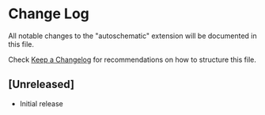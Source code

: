 # Change Log

All notable changes to the "autoschematic" extension will be documented in this file.

Check [Keep a Changelog](http://keepachangelog.com/) for recommendations on how to structure this file.

## [Unreleased]

- Initial release